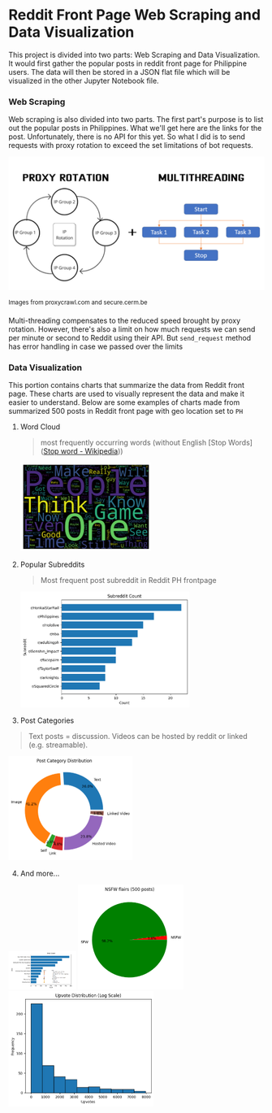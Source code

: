 # Reddit Front Page Web Scraping and Data Visualization

This project is divided into two parts: Web Scraping and Data Visualization. It would first gather the popular posts in reddit front page for Philippine users. The data will then be stored in a JSON flat file which will be visualized in the other Jupyter Notebook file.

### Web Scraping

Web scraping is also divided into two parts. The first part's purpose is to list out the popular posts in Philippines. What we'll get here are the links for the post.  Unfortunately, there is no API for this yet. So what I did is to send requests with proxy rotation to exceed the set limitations of bot requests.

![scraping.png](https://raw.githubusercontent.com/darren-sm/Reddit-PH-Frontpage/main/docs/scraping.png)

$^\text{Images from proxycrawl.com and secure.cerm.be}$

Multi-threading compensates to the reduced speed brought by proxy rotation. However, there's also a limit on how much requests we can send per minute or second to Reddit using their API. But `send_request` method has error handling in case we passed over the limits

### Data Visualization

This portion contains charts that summarize the data from Reddit front page. These charts are used to visually represent the data and make it easier to understand. Below are some examples of charts made from summarized 500 posts in Reddit front page with geo location set to `PH`

1. Word Cloud

   > most frequently occurring words (without English [Stop Words]([Stop word - Wikipedia](https://en.wikipedia.org/wiki/Stop_word))) 

   <img src="https://raw.githubusercontent.com/darren-sm/Reddit-PH-Frontpage/main/docs/wordcloud.png" alt="wordcloud.png (515×350) (raw.githubusercontent.com)" style="zoom:50%;" />

2. Popular Subreddits

   > Most frequent post subreddit in Reddit PH frontpage

   <img src="https://raw.githubusercontent.com/darren-sm/Reddit-PH-Frontpage/main/docs/subreddits.png" alt="subreddits.png (667×455) (raw.githubusercontent.com)" style="zoom:50%;" />

3. Post Categories

> Text posts = discussion. Videos can be hosted by reddit or linked (e.g. streamable). 

<img src="https://raw.githubusercontent.com/darren-sm/Reddit-PH-Frontpage/main/docs/category.png" alt="category.png (488×411) (raw.githubusercontent.com)" style="zoom:50%;" />

4. And more...

<img src="https://raw.githubusercontent.com/darren-sm/Reddit-PH-Frontpage/main/docs/emoji.png" alt="emoji.png (2560×1440) (raw.githubusercontent.com)" style="zoom:13%;" />



<img src="https://raw.githubusercontent.com/darren-sm/Reddit-PH-Frontpage/main/docs/nsfw.png" alt="nsfw.png (416×411) (raw.githubusercontent.com)" style="zoom:50%;" />

<img src="https://raw.githubusercontent.com/darren-sm/Reddit-PH-Frontpage/main/docs/upvote.png" alt="upvote.png (571×455) (raw.githubusercontent.com)" style="zoom:50%;" />
